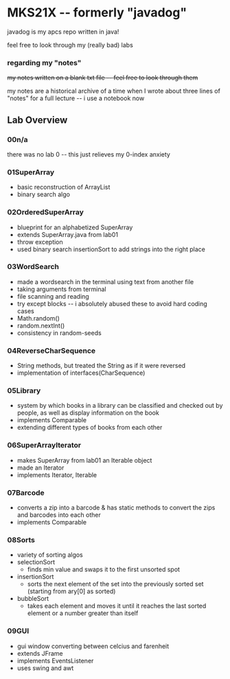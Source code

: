 # MKS21X -- formerly "javadog"
javadog is my apcs repo written in java!

feel free to look through my (really bad) labs

### regarding my "notes"
~~my notes written on a blank txt file -- feel free to look through them~~

my notes are a historical archive of a time when I wrote about three lines of "notes" for a full lecture -- i use a notebook now


## **Lab Overview**

### 00n/a
there was no lab 0 -- this just relieves my 0-index anxiety

### 01SuperArray
* basic reconstruction of ArrayList<String>
* binary search algo

### 02OrderedSuperArray
* blueprint for an alphabetized SuperArray
* extends SuperArray.java from lab01
* throw exception
* used binary search insertionSort to add strings into the right place

### 03WordSearch
* made a wordsearch in the terminal using text from another file
* taking arguments from terminal
* file scanning and reading
* try except blocks -- i absolutely abused these to avoid hard coding cases
* Math.random()
* random.nextInt()
* consistency in random-seeds

### 04ReverseCharSequence
* String methods, but treated the String as if it were reversed
* implementation of interfaces(CharSequence)

### 05Library
* system by which books in a library can be classified and checked out by people, as well as display information on the book
* implements Comparable
* extending different types of books from each other

### 06SuperArrayIterator
* makes SuperArray from lab01 an Iterable object
* made an Iterator
* implements Iterator, Iterable

### 07Barcode
* converts a zip into a barcode & has static methods to convert the zips and barcodes into each other
* implements Comparable

### 08Sorts
* variety of sorting algos
* selectionSort
  * finds min value and swaps it to the first unsorted spot
* insertionSort
  * sorts the next element of the set into the previously sorted set (starting from ary[0] as sorted)
* bubbleSort
  * takes each element and moves it until it reaches the last sorted element or a number greater than itself
### 09GUI
* gui window converting between celcius and farenheit
* extends JFrame
* implements EventsListener
* uses swing and awt

